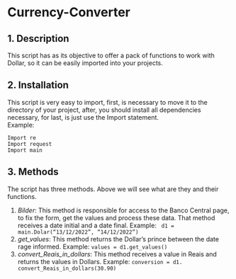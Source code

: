 # Currency-Converter
## 1. Description
This script has as its objective to offer a pack of functions to work with Dollar, so it can be easily imported into your projects.
## 2. Installation
This script is very easy to import, first, is necessary to move it to the directory of your project, after,  you should install all dependencies necessary, for last, is just use the Import statement.
<br> Example:
``` from bs4 import BeautifulSoup
Import re
Import request
Import main
````

## 3. Methods
The script has three methods. Above we will see what are they and their functions.
1.	*Bilder*: This method is responsible for access to the Banco Central page, to fix the form, get the values and process these data. That method receives a date initial and a date final.  Example: ```` d1 = main.Dolar(“13/12/2022”, “14/12/2022”)````
2.	*get_values*: This method returns the Dollar’s prince between the date rage informed. Example: ```` values = d1.get_values() ````
3.	*convert_Reais_in_dollars*: This method receives a value in Reais and returns the values in Dollars. Example: ````conversion = d1. convert_Reais_in_dollars(30.90) ````
